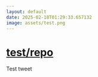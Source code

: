 ```yaml
---
layout: default
date: 2025-02-18T01:29:33.657132
image: assets/test.png
---
```


# [test/repo](https://github.com/test/repo)

Test tweet
